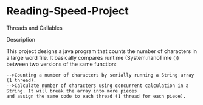 # Reading-Speed-Project
Threads and Callables

Description

This project designs a java program that counts the number of characters in a large word file.
It basically compares runtime (System.nanoTime ()) between two versions of the same function:

    -->Counting a number of characters by serially running a String array (1 thread).
    -->Calculate number of characters using concurrent calculation in a String. It will break the array into more pieces
    and assign the same code to each thread (1 thread for each piece).
